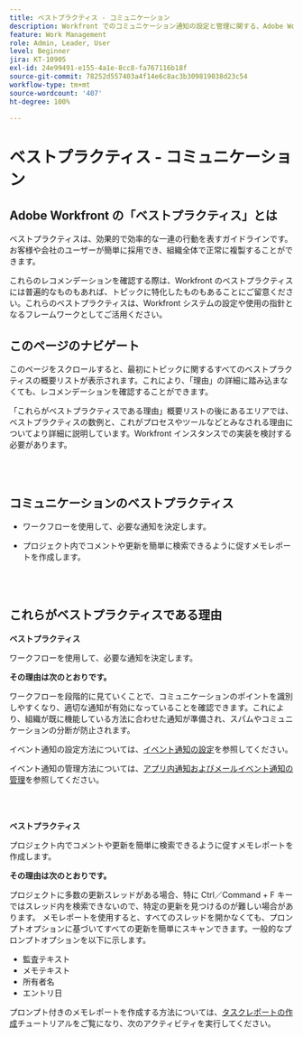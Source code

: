```yaml
---
title: ベストプラクティス - コミュニケーション
description: Workfront でのコミュニケーション通知の設定と管理に関する、Adobe Workfront のエキスパートによるベストプラクティスのレコメンデーションについて説明します。
feature: Work Management
role: Admin, Leader, User
level: Beginner
jira: KT-10905
exl-id: 24e99491-e155-4a1e-8cc8-fa767116b18f
source-git-commit: 78252d557403a4f14e6c8ac3b309819038d23c54
workflow-type: tm+mt
source-wordcount: '407'
ht-degree: 100%

---
```


# ベストプラクティス - コミュニケーション

## Adobe Workfront の「ベストプラクティス」とは

ベストプラクティスは、効果的で効率的な一連の行動を表すガイドラインです。お客様や会社のユーザーが簡単に採用でき、組織全体で正常に複製することができます。

これらのレコメンデーションを確認する際は、Workfront のベストプラクティスには普遍的なものもあれば、トピックに特化したものもあることにご留意ください。これらのベストプラクティスは、Workfront システムの設定や使用の指針となるフレームワークとしてご活用ください。

## このページのナビゲート

このページをスクロールすると、最初にトピックに関するすべてのベストプラクティスの概要リストが表示されます。これにより、「理由」の詳細に踏み込まなくても、レコメンデーションを確認することができます。

「これらがベストプラクティスである理由」概要リストの後にあるエリアでは、ベストプラクティスの数例と、これがプロセスやツールなどとみなされる理由についてより詳細に説明しています。Workfront インスタンスでの実装を検討する必要があります。

</br>
</br>

## コミュニケーションのベストプラクティス

* ワークフローを使用して、必要な通知を決定します。

* プロジェクト内でコメントや更新を簡単に検索できるように促すメモレポートを作成します。

</br>
</br>

## これらがベストプラクティスである理由

**ベストプラクティス**

ワークフローを使用して、必要な通知を決定します。

**その理由は次のとおりです。**

ワークフローを段階的に見ていくことで、コミュニケーションのポイントを識別しやすくなり、適切な通知が有効になっていることを確認できます。これにより、組織が既に機能している方法に合わせた通知が準備され、スパムやコミュニケーションの分断が防止されます。

イベント通知の設定方法については、[イベント通知の設定](https://experienceleague.adobe.com/docs/workfront-learn/tutorials-workfront/administration-and-setup/email-and-in-app-notifications/admin-set-up-event-notifications.html?lang=ja)を参照してください。

イベント通知の管理方法については、[アプリ内通知およびメールイベント通知の管理](https://experienceleague.adobe.com/docs/workfront-learn/tutorials-workfront/administration-and-setup/email-and-in-app-notifications/manage-inapp-and-email-notifications.html?lang=ja)を参照してください。

</br>
</br>


**ベストプラクティス**

プロジェクト内でコメントや更新を簡単に検索できるように促すメモレポートを作成します。



**その理由は次のとおりです。**

プロジェクトに多数の更新スレッドがある場合、特に Ctrl／Command + F キーではスレッド内を検索できないので、特定の更新を見つけるのが難しい場合があります。 メモレポートを使用すると、すべてのスレッドを開かなくても、プロンプトオプションに基づいてすべての更新を簡単にスキャンできます。一般的なプロンプトオプションを以下に示します。

* 監査テキスト
* メモテキスト
* 所有者名
* エントリ日

プロンプト付きのメモレポートを作成する方法については、[タスクレポートの作成](https://experienceleague.adobe.com/docs/workfront-learn/tutorials-workfront/reporting/basic-reporting/create-a-task-report.html?lang=ja)チュートリアルをご覧になり、次のアクティビティを実行してください。


